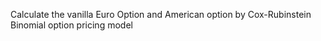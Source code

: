 Calculate the vanilla Euro Option and American option by Cox-Rubinstein Binomial option pricing model

